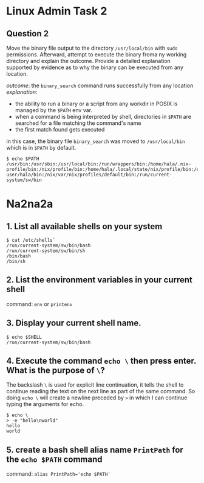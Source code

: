 # Linux Admin Task 2

## Question 2

Move the binary file output to the directory `/usr/local/bin` with `sudo`
permissions. Afterward, attempt to execute the binary froma ny working
directory and explain the outcome. Provide a detailed explanation supported
by evidence as to why the binary can be executed from any location.

*outcome*: the `binary_search` command runs successfully from any location
*explanation*:

- the ability to run a binary or a script from any workdir in POSIX is managed
  by the `$PATH` env var.
- when a command is being interpreted by shell, directories in `$PATH` are
  searched for a file matching the command's name
- the first match found gets executed

in this case, the binary file `binary_search` was moved to `/usr/local/bin`
which is in `$PATH` by default.

```console
$ echo $PATH
/usr/bin:/usr/sbin:/usr/local/bin:/run/wrappers/bin:/home/hala/.nix-profile/bin:/nix/profile/bin:/home/hala/.local/state/nix/profile/bin:/etc/profiles/per-user/hala/bin:/nix/var/nix/profiles/default/bin:/run/current-system/sw/bin
```

# Na2na2a

## 1. List all available shells on your system

```console
$ cat /etc/shells`
/run/current-system/sw/bin/bash
/run/current-system/sw/bin/sh
/bin/bash
/bin/sh
```

## 2. List the environment variables in your current shell

command: `env` or `printenv`

## 3. Display your current shell name.

```console
$ echo $SHELL
/run/current-system/sw/bin/bash
```

## 4. Execute the command `echo \` then press enter. What is the purpose of `\`?

The backslash `\` is used for explicit line continuation, it tells the shell
to continue reading the text on the next line as part of the same command.
So doing `echo \` will create a newline preceded by `>` in which I can
continue typing the arguments for echo.

```console
$ echo \
> -e "hello\nworld"
hello
world
```

## 5. create a bash shell alias name `PrintPath` for the `echo $PATH` command

command: `alias PrintPath='echo $PATH'`
